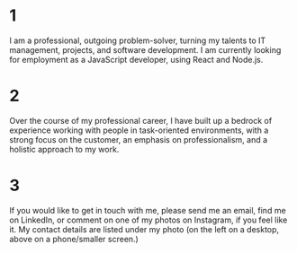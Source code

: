 # 1
I am a professional, outgoing problem-solver, turning my talents to IT management, projects, and software development. I am currently looking for employment as a JavaScript developer, using React and Node.js.

# 2
Over the course of my professional career, I have built up a bedrock of experience working with people in task-oriented environments, with a strong focus on the customer, an emphasis on professionalism, and a holistic approach to my work.

# 3
If you would like to get in touch with me, please send me an email, find me on LinkedIn, or comment on one of my photos on Instagram, if you feel like it.
My contact details are listed under my photo (on the left on a desktop, above on a phone/smaller screen.)

